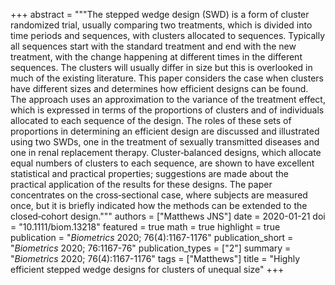 +++
abstract = """The stepped wedge design (SWD) is a form of cluster randomized trial, usually comparing two treatments, which is divided into time periods and sequences, with clusters allocated to sequences. Typically all sequences start with the standard treatment and end with the new treatment, with the change happening at different times in the different sequences. The clusters will usually differ in size but this is overlooked in much of the existing literature. This paper considers the case when clusters have different sizes and determines how efficient designs can be found. The approach uses an approximation to the variance of the treatment effect, which is expressed in terms of the proportions of clusters and of individuals allocated to each sequence of the design. The roles of these sets of proportions in determining an efficient design are discussed and illustrated using two SWDs, one in the treatment of sexually transmitted diseases and one in renal replacement therapy. Cluster‐balanced designs, which allocate equal numbers of clusters to each sequence, are shown to have excellent statistical and practical properties; suggestions are made about the practical application of the results for these designs. The paper concentrates on the cross‐sectional case, where subjects are measured once, but it is briefly indicated how the methods can be extended to the closed‐cohort design."""
authors = ["Matthews JNS"]
date = 2020-01-21
doi = "10.1111/biom.13218"
featured = true
math = true
highlight = true
publication = "*Biometrics* 2020; 76(4):1167-1176"
publication_short = "*Biometrics* 2020; 76:1167-76"
publication_types = ["2"]
summary = "*Biometrics* 2020; 76(4):1167-1176"
tags = ["Matthews"]
title = "Highly efficient stepped wedge designs for clusters of unequal size"
+++
